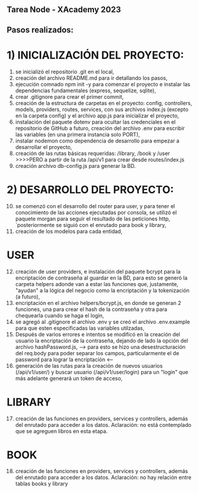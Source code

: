## Tarea Node - XAcademy 2023

## Pasos realizados:

# 1) INICIALIZACIÓN DEL PROYECTO:

1. se inicializó el repositorio .git en el local,
2. creación del archivo README.md para ir detallando los pasos,
3. ejecución comnado npm init -y para comenzar el proyecto e instalar las dependencias fundamentales (express, sequelize, sqlite),
4. crear .gitignore para crear el primer commit,
5. creación de la estructura de carpetas en el proyecto: config, controllers, models, providers, routes, services, con sus archivos index.js (excepto en la carpeta config) y el archivo app.js para inicializar el proyecto,
6. instalación del paquete dotenv para ocultar las credenciales en el repositorio de GitHub a futuro, creación del archivo .env para escribir las variables (en una primera instancia solo PORT),
7. instalar nodemon como dependencia de desarrollo para empezar a desarrollar el proyecto,
8. creación de las rutas básicas requeridas: /library, /book y /user >>>>PERO a partir de la ruta /api/v1 para crear desde routes/index.js
9. creación archivo db-config.js para generar la BD.

# 2) DESARROLLO DEL PROYECTO:

10. se comenzó con el desarrollo del router para user, y para tener el conocimiento de las acciones ejecutadas por consola, se utilizó el paquete morgan para seguir el resultado de las peticiones http, ´posteriormente se siguió con el enrutado para book y library,
11. creación de los modelos para cada entidad,

# USER

12. creación de user providers, e instalación del paquete bcrypt para la encriptación de contraseña al guardar en la BD, para esto se generó la carpeta helpers adonde van a estar las funciones que, justamente, "ayudan" a la lógica del negocio como la encriptación y la tokenización (a futuro),
13. encriptación en el archivo helpers/bcrypt.js, en donde se generan 2 funciones, una para crear el hash de la contraseña y otra para chequearla cuando se haga el login,
14. se agregó al .gitignore el archivo .env y se creó el archivo .env.example para que esten especificadas las variables utilzadas,
15. Después de varios errores e intentos se modificó en la creación del usuario la encriptación de la contraseña, dejando de lado la opción del archivo hashPassword.js,
    --> para esto se hizo una desestructuración del req.body para poder separar los campos, particularmente el de password para lograr la encriptación <--
16. generación de las rutas para la creación de nuevos usuarios (/api/v1/user/) y buscar usuario (/api/v1/user/login) para un "login" que más adelante generará un token de acceso,

# LIBRARY

17. creación de las funciones en providers, services y controllers, además del enrutado para acceder a los datos. Aclaración: no está contemplado que se agreguen libros en esta etapa.

# BOOK

18. creación de las funciones en providers, services y controllers, además del enrutado para acceder a los datos. Aclaración: no hay relación entre tablas books y library
